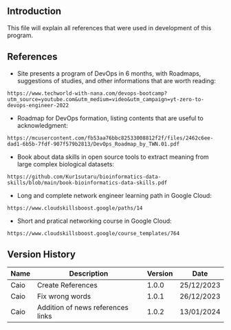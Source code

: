 ## Introduction

This file will explain all references that were used in development of this program.

## References

- Site presents a program of DevOps in 6 months, with Roadmaps, suggestions of studies, and other informations that are worth reading: 

```
https://www.techworld-with-nana.com/devops-bootcamp?utm_source=youtube.com&utm_medium=video&utm_campaign=yt-zero-to-devops-engineer-2022
```

- Roadmap for DevOps formation, listing contents that are useful to acknowledgment:

```
https://mcusercontent.com/fb53aa76bbc82533008812f2f/files/2462c6ee-dad1-6b5b-7fdf-907f579b2813/DevOps_Roadmap_by_TWN.01.pdf
```

- Book about data skills in open source tools to extract meaning from large complex biological datasets:

```
https://github.com/Kur1sutaru/bioinformatics-data-skills/blob/main/book-bioinformatics-data-skills.pdf
```

- Long and complete network engineer learning path in Google Cloud:

```
https://www.cloudskillsboost.google/paths/14
```

- Short and pratical networking course in Google Cloud:

```
https://www.cloudskillsboost.google/course_templates/764
``` 

## Version History

Name | Description | Version | Date |
---- | ----------- | ------- | ---- |
Caio | Create References | 1.0.0 | 25/12/2023 |
Caio | Fix wrong words | 1.0.1 | 26/12/2023 |
Caio | Addition of news references links | 1.0.2 | 13/01/2024 |
